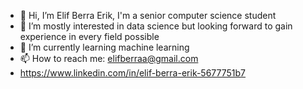 - 👋 Hi, I’m Elif Berra Erik, I'm a senior computer science student
- 👀 I’m mostly interested in data science but looking forward to gain experience in every field possible
- 🌱 I’m currently learning machine learning
- 📫 How to reach me: elifberraa@gmail.com
-    https://www.linkedin.com/in/elif-berra-erik-5677751b7
